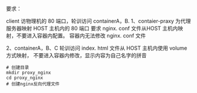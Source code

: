 要求：

client 访物理机的 80 端口，轮训访问 containerA，B.
1、contaier-praxy 为代理服务器映射 HOST 主机内的 80 端口
要求 nginx. conf 文件从HOST 主机内映射，不要进入容器内配置。
容器内无法修改 nginx. conf 文件

2、containerA，B、C 轮训访问
index. html 文件从 HOST 主机内使用 volume 方式映射，
不要进入容器内修改，显示内容为自己名字的拼音

```shell
# 创建目录
mkdir proxy_nginx
cd proxy_nginx
# 创建nginx反向代理文件

```